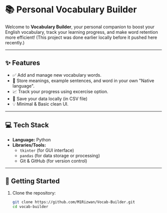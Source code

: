 # 📚 Personal Vocabulary Builder

Welcome to **Vocabulary Builder**, your personal companion to boost your English vocabulary, track your learning progress, and make word retention more efficient! (This project was done earlier locally before it pushed here recently.)

---

## ✨ Features

- ✅ Add and manage new vocabulary words. 
- 🧠 Store meanings, example sentences, and word in your own "Native language".
- 📈 Track your progress using excercise option.
- 💾 Save your data locally (in CSV file)
- 💡 Minimal & Basic clean UI.

---

## 💻 Tech Stack

- **Language:** Python
- **Libraries/Tools:** 
  - `tkinter` (for GUI interface)
  - `pandas` (for data storage or processing)
  - Git & GitHub (for version control)

---

## 🚀 Getting Started

1. Clone the repository:
   ```bash
   git clone https://github.com/M1Rizwan/Vocab-Builder.git
   cd vocab-builder
